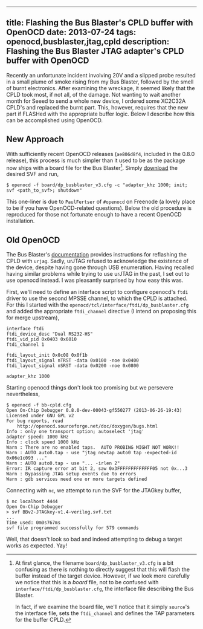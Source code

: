 ----
title: Flashing the Bus Blaster's CPLD buffer with OpenOCD
date: 2013-07-24
tags: openocd,busblaster,jtag,cpld
description: Flashing the Bus Blaster JTAG adapter's CPLD buffer with OpenOCD
----

Recently an unfortunate incident involving 20V and a slipped probe
resulted in a small plume of smoke rising from my Bus Blaster, followed
by the smell of burnt electronics. After examining the wreckage, it
seemed likely that the CPLD took most, if not all, of the damage. Not
wanting to wait another month for Seeed to send a whole new device, I
ordered some XC2C32A CPLD's and replaced the burnt part. This,
however, requires that the new part if FLASHed with the appropriate
buffer logic. Below I describe how this can be accomplished using
OpenOCD.

## New Approach

With sufficiently recent OpenOCD releases (`ae806d8f4`, included in
the 0.8.0 release), this process is much simpler than it used to
be as the package now ships with a board file for the
Bus Blaster[^filename]. Simply [download][] the desired SVF and run,

    $ openocd -f board/dp_busblaster_v3.cfg -c "adapter_khz 1000; init; svf <path_to_svf>; shutdown"

This one-liner is due to `PaulFertser` of `#openocd` on Freenode (a
lovely place to be if you have OpenOCD-related questions). Below the
old procedure is reproduced for those not fortunate enough to have a
recent OpenOCD installation.

[^filename]:
    At first glance, the filename `board/dp_busblaster_v3.cfg` is a
    bit confusing as there is nothing to directly suggest that this
    will flash the buffer instead of the target device. However, if we
    look more carefully we notice that this is a *board* file, not to
    be confused with `interface/ftdi/dp_busblaster.cfg`, the interface
    file describing the Bus Blaster.

    In fact, if we examine the board file, we'll notice that it simply
    `source`'s the interface file, sets the `ftdi_channel` and defines
    the TAP parameters for the buffer CPLD.

[download]: https://code.google.com/p/dangerous-prototypes-open-hardware/source/browse/trunk/Bus_Blaster/buffer_logic/

## Old OpenOCD

The Bus Blaster's [documentation][bb-doc] provides instructions for
reflashing the CPLD with `urjag`. Sadly, urJTAG refused to acknowledge
the existence of the device, despite having gone through USB
enumeration. Having recalled having similar problems while trying to
use urJTAG in the past, I set out to use openocd instead. I was
pleasantly surprised by how easy this was.

First, we'll need to define an interface script to configure openocd's
`ftdi` driver to use the second MPSSE channel, to which the CPLD is
attached. For this I started with the
`openocd/tcl/interface/ftdi/dp_busblaster.cfg` and added the
appropriate `ftdi_channel` directive (I intend on proposing this for
merge upstream),

    interface ftdi
    ftdi_device_desc "Dual RS232-HS"
    ftdi_vid_pid 0x0403 0x6010
    ftdi_channel 1
    
    ftdi_layout_init 0x0c08 0x0f1b
    ftdi_layout_signal nTRST -data 0x0100 -noe 0x0400
    ftdi_layout_signal nSRST -data 0x0200 -noe 0x0800

    adapter_khz 1000

Starting openocd things don't look too promising but we persevere
nevertheless,

    $ openocd -f bb-cpld.cfg
    Open On-Chip Debugger 0.8.0-dev-00043-gf550277 (2013-06-26-19:43)
    Licensed under GNU GPL v2
    For bug reports, read
    	http://openocd.sourceforge.net/doc/doxygen/bugs.html
    Info : only one transport option; autoselect 'jtag'
    adapter speed: 1000 kHz
    Info : clock speed 1000 kHz
    Warn : There are no enabled taps.  AUTO PROBING MIGHT NOT WORK!!
    Warn : AUTO auto0.tap - use "jtag newtap auto0 tap -expected-id 0x06e1c093 ..."
    Warn : AUTO auto0.tap - use "... -irlen 2"
    Error: IR capture error at bit 2, saw 0x3FFFFFFFFFFFFF05 not 0x...3
    Warn : Bypassing JTAG setup events due to errors
    Warn : gdb services need one or more targets defined

Connecting with `nc`, we attempt to run the SVF for the JTAGkey buffer,

    $ nc localhost 4444
    Open On-Chip Debugger
    > svf BBv2-JTAGkey-v1.4-verilog.svf.txt
    ...
    Time used: 0m0s767ms 
    svf file programmed successfully for 579 commands

Well, that doesn't look so bad and indeed attempting to debug a target
works as expected. Yay!


[bb-doc]: http://dangerousprototypes.com/docs/Bus_Blaster_buffer_logic
